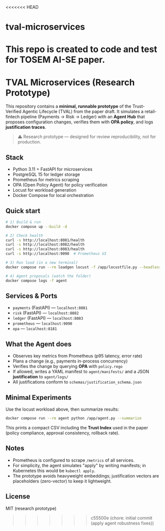 <<<<<<< HEAD
# tval-microservices
This repo is created to code and test for TOSEM AI-SE paper.
=======
# TVAL Microservices (Research Prototype)

This repository contains a **minimal, runnable prototype** of the Trust-Verified Agentic Lifecycle (TVAL)
from the paper draft. It simulates a retail-fintech pipeline (Payments → Risk → Ledger) with an **Agent Hub**
that proposes configuration changes, verifies them with **OPA policy**, and logs **justification traces**.

> ⚠️ Research prototype — designed for review reproducibility, not for production.

## Stack
- Python 3.11 + FastAPI for microservices
- PostgreSQL 15 for ledger storage
- Prometheus for metrics scraping
- OPA (Open Policy Agent) for policy verification
- Locust for workload generation
- Docker Compose for local orchestration

## Quick start

```bash
# 1) Build & run
docker compose up --build -d

# 2) Check health
curl -s http://localhost:8081/health
curl -s http://localhost:8082/health
curl -s http://localhost:8083/health
curl -s http://localhost:9090  # Prometheus UI

# 3) Run load (in a new terminal)
docker compose run --rm loadgen locust -f /app/locustfile.py --headless -u 50 -r 10 -t 2m --host http://payments:8000

# 4) Agent proposals (watch the folder)
docker compose logs -f agent
```

## Services & Ports
- `payments` (FastAPI) — `localhost:8081`
- `risk` (FastAPI) — `localhost:8082`
- `ledger` (FastAPI) — `localhost:8083`
- `prometheus` — `localhost:9090`
- `opa` — `localhost:8181`

## What the Agent does
- Observes key metrics from Prometheus (p95 latency, error rate)
- Plans a change (e.g., payments in-process concurrency)
- Verifies the change by querying **OPA** with `policy.rego`
- If allowed, writes a YAML manifest to `agent/manifests/` and a JSON **justification** to `agent/logs/`
- All justifications conform to `schemas/justification_schema.json`

## Minimal Experiments
Use the locust workload above, then summarize results:

```bash
docker compose run --rm agent python /app/agent.py --summarize
```

This prints a compact CSV including the **Trust Index** used in the paper (policy compliance, approval consistency, rollback rate).

## Notes
- Prometheus is configured to scrape `/metrics` of all services.
- For simplicity, the agent simulates "apply" by writing manifests; in Kubernetes this would be `kubectl apply`.
- The prototype avoids heavyweight embeddings; justification vectors are placeholders (zero-vector) to keep it lightweight.

## License
MIT (research prototype)
>>>>>>> c55500e (chore: initial commit (apply agent robustness fixes))
